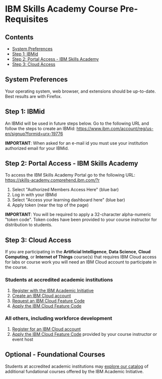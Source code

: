 # IBM Skills Academy Course Pre-Requisites

## Contents

- [System Preferences](#system-preferences)
- [Step 1: IBMid](#step-1-ibmid)
- [Step 2: Portal Access - IBM Skills Academy](#step-2-portal-access---ibm-skills-academy)
- [Step 3: Cloud Access](#step-3-cloud-access)

## System Preferences

Your operating system, web browser, and extensions should be up-to-date.  Best results are with Firefox.

## Step 1: IBMid

An IBMid will be used in future steps below. Go to the following URL and follow the steps to create an IBMid: https://www.ibm.com/account/reg/us-en/signup?formid=urx-19776

**IMPORTANT**:  When asked for an e-mail id you must use your institution authorized email for your IBMid.

## Step 2: Portal Access - IBM Skills Academy

To access the IBM Skills Academy Portal go to the following URL: https://skills-academy.comprehend.ibm.com/?r

1. Select "Authorized Members Access Here" (blue bar) 
2. Log in with your IBMid 
3. Select "Access your learning dashboard here" (blue bar)
4. Apply token (near the top of the page) 

**IMPORTANT**:  You will be required to apply a 32-character alpha-numeric "token code". Token codes have been provided to your course instructor for distribution to students.

## Step 3: Cloud Access 

If you are participating in the **Artificial Intelligence**, **Data Science**, **Cloud Computing**, or **Internet of Things** course(s) that requires IBM Cloud access for labs or course work you will need an IBM Cloud account to participate in the course.

### Students at accredited academic institutions

1. [Register with the IBM Academic Initiative](https://github.com/academic-initiative/documentation/blob/main/academic-initiative/how-to/How-to-register-with-the-IBM-Academic-Initiative/readme.md)
2. [Create an IBM Cloud account](https://github.com/academic-initiative/documentation/blob/main/academic-initiative/how-to/How-to-create-an-IBM-Cloud-account/readme.md)
3. [Request an IBM Cloud Feature Code](https://github.com/academic-initiative/documentation/blob/main/academic-initiative/how-to/How-to-request-and-IBM-Cloud-Feature-Code/readme.md) 
4. [Apply the IBM Cloud Feature Code](https://github.com/academic-initiative/documentation/blob/main/academic-initiative/how-to/How-to-apply-an-IBM-Cloud-Feature-Code/readme.md)

### All others, including workforce development

1. [Register for an IBM Cloud account](https://ibm.biz/sacloud)
2. [Apply the IBM Cloud Feature Code](https://github.com/academic-initiative/documentation/blob/main/academic-initiative/how-to/How-to-apply-an-IBM-Cloud-Feature-Code/readme.md) provided by your course instructor or event host

## Optional - Foundational Courses

Students at accredited academic institutions may [explore our catalog](https://www.ibm.com/academic/badges) of additional fundational courses offered by the IBM Academic Initiative.